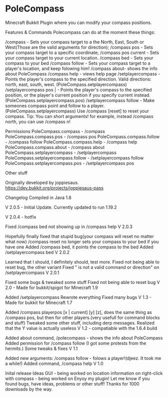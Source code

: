 # PoleCompass
Minecraft Bukkit Plugin where you can modify your compass positions.

Features & Commands
Polecompass can do at the moment these things:

/compass <direction> - Sets your compass target to a the North, East, South or West(Those are the valid arguments for direction);
/compass pos <x> <y> <z> - Sets your compass target to a specific coordinate;
/compass pos current - Sets your compass target to your current location.
/compass bed - Sets your compass to your bed
/compass follow <player> - Sets your compass target to a player's location, and keep folowing him!
/compass about- shows the info about PoleCompass
/compass help - views help page
/setplayercompass <player> <direction> - Points the player's compass to the specified direction. Valid directions: north, east, south, west. (PoleCompass.setplayercompass)
/setplayercompass <player> pos <current> | <x> <y> <z> - Points the player's compass to the specified position, or the player's current position if you specify current instead.(PoleCompass.setplayercompass.pos)
/setplayercompass <player> follow <player to follow> - Make someones compass point and follow to a player.(PoleCompass.setplayercompass) Use /compass [reset] to reset your compass.
Tip: You can short arguments! for example, instead /compass north, you can use /compass n!

Permissions
PoleCompass.compass - /compass 
PoleCompass.compass.pos - /compass pos 
PoleCompass.compass.follow - /compass follow 
PoleCompass.compass.help - /compass help 
PoleCompass.compass.about - /compass about 
PoleCompass.setplayercompass - /setplayercompass 
PoleCompass.setplayercompass.follow - /setplayercompass follow 
PoleCompass.setplayercompass.pos - /setplayercompass pos

Other stuff

Originally developed by joppiesaus. 
https://dev.bukkit.org/projects/joppiesaus-pass

Changelog
Compiled in Java 1.8

V 2.0.5 - Initial Update. Currently updated to run 1.19.2

V 2.0.4 - hotfix

Fixed /compass bed not showing up in /compass help
V 2.0.3

Hopefully finally fixed that stupid bug(your compass will reset no matter what now)
/compass reset no longer sets your compass to your bed if you have one
Added /compass bed, it points the compass to the bed
Added /setplayercompass bed
V 2.0.2

Learned that I should, I definitely should, test more.
Fixed not being able to reset bug, the other variant
Fixed "<player> is not a valid command or direction" on /setplayercompass
V 2.0.1

Fixed some bugs & tweaked some stuff
Fixed not being able to reset bug
V 2.0 - Made for bukkit/spigot for Minecraft 1.9

Added /setplayercompass
Rewrote everything
Fixed many bugs
V 1.3 - Made for bukkit for Minecraft 1.7

Added /compass playerpos <name> [x | current] [y] [z], does the same thing as /compass pos, but then for other players.(very usefull for command blocks and stuff)
Tweaked some other stuff, including derp messages.
Realized that the Y value is actually useless
V 1.2 - compatiable with the 1.6.4 build

Added about command, /polecompass - shows the info about PoleCompass
Added permission for /compass follow (I got some protests from the hermits.)
Some tweaks & fixes
V 1.1

Added new arguments: /compass follow <player> - folows a player!(djeez. It took me a while!)
Added command, /compass help
V 1.0

Inital release
Ideas
GUI - being worked on
location information on right-click with compass - being worked on
Enyoy my plugin! Let me know if you found bugs, have ideas, problems or other stuff! Thanks for 1000 downloads by the way.